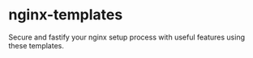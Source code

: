 # nginx-templates
Secure and fastify your nginx setup process with useful features using these templates.
